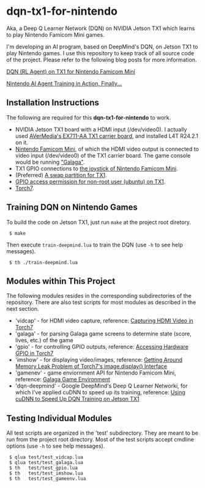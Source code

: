# dqn-tx1-for-nintendo

Aka, a Deep Q Learner Network (DQN) on NVIDIA Jetson TX1 which learns to play Nintendo Famicom Mini games.

I'm developing an AI program, based on DeepMind's DQN, on Jetson TX1 to play Nintendo games. I use this repository to keep track of all source code of the project. Please refer to the following blog posts for more information.

[DQN (RL Agent) on TX1 for Nintendo Famicom Mini](https://jkjung-avt.github.io/dqn-tx1-for-nintendo/)

[Nintendo AI Agent Training in Action, Finally...](https://jkjung-avt.github.io/training-in-action/)

Installation Instructions
-------------------------

The following are required for this **dqn-tx1-for-nintendo** to work.

* NVIDIA Jetson TX1 board with a HDMI input (/dev/video0). I actually used [AVerMedia's EX711-AA TX1 carrier board](http://www.avermedia.com/professional/product/ex711_aa/overview), and installed L4T R24.2.1 on it.
* [Nintendo Famicom Mini](https://jkjung-avt.github.io/nintendo-famicom-mini/), of which the HDMI video output is connected to video input (/dev/video0) of the TX1 carrier board. The game console would be running ["Galaga"](https://jkjung-avt.github.io/galaga/).
* TX1 GPIO connections to [the joystick of Nintendo Famicom Mini](https://jkjung-avt.github.io/gpio-circuit/).
* (Preferred) [A swap partition for TX1](https://jkjung-avt.github.io/swap-on-tx1/).
* [GPIO access permission for non-root user (ubuntu) on TX1](https://jkjung-avt.github.io/gpio-non-root/).
* [Torch7](https://jkjung-avt.github.io/torch7-on-tx1/).

Training DQN on Nintendo Games
------------------------------

To build the code on Jetson TX1, just run `make` at the project root diretory.

```shell
 $ make
```
Then execute `train-deepmind.lua` to train the DQN (use `-h` to see help messages).

```shell
 $ th ./train-deepmind.lua
```

Modules within This Project
---------------------------

The following modules resides in the corresponding subdirectories of the repository. There are also test scripts for most modules as described in the next section.

* 'vidcap' - for HDMI video capture, reference: [Capturing HDMI Video in Torch7](https://jkjung-avt.github.io/vidcap-in-torch7/)
* 'galaga' - for parsing Galaga game screens to determine state (score, lives, etc.) of the game
* 'gpio' - for controlling GPIO outputs, reference: [Accessing Hardware GPIO in Torch7](https://jkjung-avt.github.io/gpio-in-torch7/)
* 'imshow' - for displaying video/images, reference: [Getting Around Memory Leak Problem of Torch7's image.display() Interface](https://jkjung-avt.github.io/imshow/)
* 'gamenev' - game enviornment API for Nintendo Famicom Mini, reference: [Galaga Game Environment](https://jkjung-avt.github.io/galaga-gameenv/)
* 'dqn-deepmind' - Google DeepMind's Deep Q Learner Networki, for which I've applied cuDNN to speed up its training, reference: [Using cuDNN to Speed Up DQN Training on Jetson TX1](https://jkjung-avt.github.io/dqn-cudnn/)

Testing Individual Modules
--------------------------

All test scripts are organized in the 'test' subdirectory. They are meant to be run from the project root directory. Most of the test scripts accept cmdline options (use `-h` to see help messages).

```shell
 $ qlua test/test_vidcap.lua
 $ qlua test/test_galaga.lua
 $ th   test/test_gpio.lua
 $ th   test/test_imshow.lua
 $ th   test/test_gameenv.lua
```

